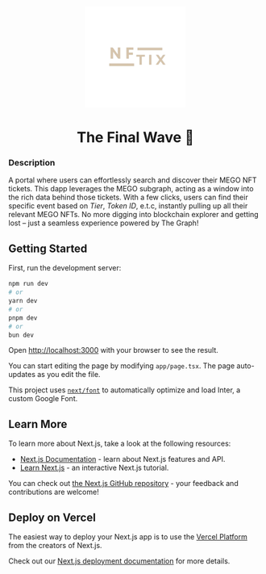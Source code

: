 <div align="center">
    <img height="200px" src="./public/nftix-logo.png" alt="" />
    <h1>The Final Wave 🌅</h1>
</div>

### Description

A portal where users can effortlessly search and discover their MEGO NFT tickets. This dapp leverages the MEGO subgraph, acting as a window into the rich data behind those tickets. With a few clicks, users can find their specific event based on _Tier_, _Token ID_, e.t.c, instantly pulling up all their relevant MEGO NFTs. No more digging into blockchain explorer and getting lost – just a seamless experience powered by The Graph!

## Getting Started

First, run the development server:

```bash
npm run dev
# or
yarn dev
# or
pnpm dev
# or
bun dev
```

Open [http://localhost:3000](http://localhost:3000) with your browser to see the result.

You can start editing the page by modifying `app/page.tsx`. The page auto-updates as you edit the file.

This project uses [`next/font`](https://nextjs.org/docs/basic-features/font-optimization) to automatically optimize and load Inter, a custom Google Font.

## Learn More

To learn more about Next.js, take a look at the following resources:

- [Next.js Documentation](https://nextjs.org/docs) - learn about Next.js features and API.
- [Learn Next.js](https://nextjs.org/learn) - an interactive Next.js tutorial.

You can check out [the Next.js GitHub repository](https://github.com/vercel/next.js/) - your feedback and contributions are welcome!

## Deploy on Vercel

The easiest way to deploy your Next.js app is to use the [Vercel Platform](https://vercel.com/new?utm_medium=default-template&filter=next.js&utm_source=create-next-app&utm_campaign=create-next-app-readme) from the creators of Next.js.

Check out our [Next.js deployment documentation](https://nextjs.org/docs/deployment) for more details.
